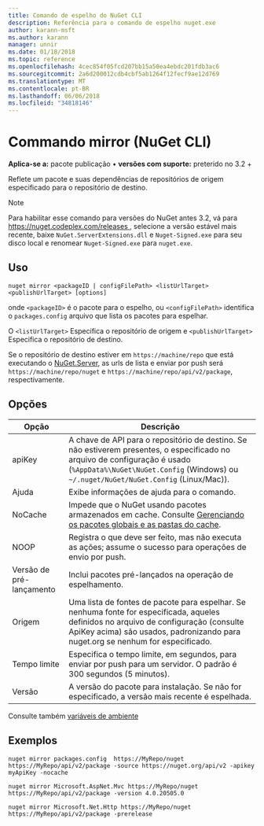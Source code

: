 ```yaml
---
title: Comando de espelho do NuGet CLI
description: Referência para o comando de espelho nuget.exe
author: karann-msft
ms.author: karann
manager: unnir
ms.date: 01/18/2018
ms.topic: reference
ms.openlocfilehash: 4cec854f05fcd207bb15a50ea4ebdc201fdb3ac6
ms.sourcegitcommit: 2a6d200012cdb4cbf5ab1264f12fecf9ae12d769
ms.translationtype: MT
ms.contentlocale: pt-BR
ms.lasthandoff: 06/06/2018
ms.locfileid: "34818146"
---
```

# <a name="mirror-command-nuget-cli"></a>Commando mirror (NuGet CLI)

**Aplica-se a:** pacote publicação &bullet; **versões com suporte:** preterido no 3.2 +

Reflete um pacote e suas dependências de repositórios de origem especificado para o repositório de destino.

> [!NOTE]
> Para habilitar esse comando para versões do NuGet antes 3.2, vá para [ https://nuget.codeplex.com/releases ](https://nuget.codeplex.com/releases), selecione a versão estável mais recente, baixe `NuGet.ServerExtensions.dll` e `Nuget-Signed.exe` para seu disco local e renomear `Nuget-Signed.exe` para `nuget.exe`.

## <a name="usage"></a>Uso

```cli
nuget mirror <packageID | configFilePath> <listUrlTarget> <publishUrlTarget> [options]
```

onde `<packageID>` é o pacote para o espelho, ou `<configFilePath>` identifica o `packages.config` arquivo que lista os pacotes para espelhar.

O `<listUrlTarget>` Especifica o repositório de origem e `<publishUrlTarget>` Especifica o repositório de destino.

Se o repositório de destino estiver em `https://machine/repo` que está executando o [NuGet.Server](../hosting-packages/nuget-server.md), as urls de lista e enviar por push será `https://machine/repo/nuget` e `https://machine/repo/api/v2/package`, respectivamente.

## <a name="options"></a>Opções

| Opção | Descrição |
| --- | --- |
| apiKey | A chave de API para o repositório de destino. Se não estiverem presentes, o especificado no arquivo de configuração é usado (`%AppData%\NuGet\NuGet.Config` (Windows) ou `~/.nuget/NuGet/NuGet.Config` (Linux/Mac)). |
| Ajuda | Exibe informações de ajuda para o comando. |
| NoCache | Impede que o NuGet usando pacotes armazenados em cache. Consulte [Gerenciando os pacotes globais e as pastas do cache](../consume-packages/managing-the-global-packages-and-cache-folders.md). |
| NOOP | Registra o que deve ser feito, mas não executa as ações; assume o sucesso para operações de envio por push. |
| Versão de pré-lançamento | Inclui pacotes pré-lançados na operação de espelhamento. |
| Origem | Uma lista de fontes de pacote para espelhar. Se nenhuma fonte for especificada, aqueles definidos no arquivo de configuração (consulte ApiKey acima) são usados, padronizando para nuget.org se nenhum for especificado. |
| Tempo limite | Especifica o tempo limite, em segundos, para enviar por push para um servidor. O padrão é 300 segundos (5 minutos). |
| Versão | A versão do pacote para instalação. Se não for especificado, a versão mais recente é espelhada. |

Consulte também [variáveis de ambiente](cli-ref-environment-variables.md)

## <a name="examples"></a>Exemplos

```cli
nuget mirror packages.config  https://MyRepo/nuget https://MyRepo/api/v2/package -source https://nuget.org/api/v2 -apikey myApiKey -nocache

nuget mirror Microsoft.AspNet.Mvc https://MyRepo/nuget https://MyRepo/api/v2/package -version 4.0.20505.0

nuget mirror Microsoft.Net.Http https://MyRepo/nuget https://MyRepo/api/v2/package -prerelease
```
